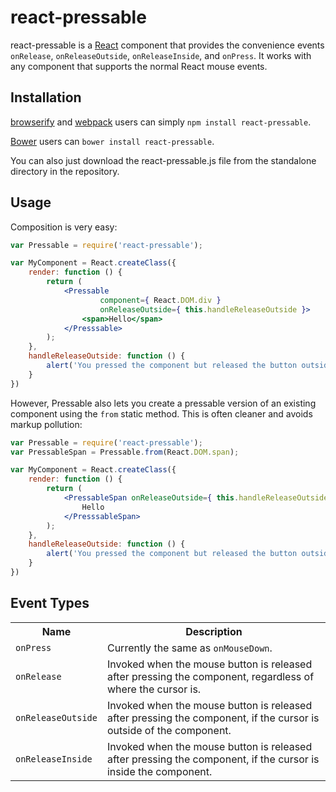 react-pressable
===============

react-pressable is a [React] component that provides the convenience events
`onRelease`, `onReleaseOutside`, `onReleaseInside`, and `onPress`. It works with
any component that supports the normal React mouse events.


Installation
------------

[browserify] and [webpack] users can simply `npm install react-pressable`.

[Bower] users can `bower install react-pressable`.

You can also just download the react-pressable.js file from the standalone
directory in the repository.


Usage
-----

Composition is very easy:

```jsx
var Pressable = require('react-pressable');

var MyComponent = React.createClass({
    render: function () {
        return (
            <Pressable
                    component={ React.DOM.div }
                    onReleaseOutside={ this.handleReleaseOutside }>
                <span>Hello</span>
            </Presssable>
        );
    },
    handleReleaseOutside: function () {
        alert('You pressed the component but released the button outside!')
    }
})
```

However, Pressable also lets you create a pressable version of an existing
component using the `from` static method. This is often cleaner and avoids
markup pollution:

```jsx
var Pressable = require('react-pressable');
var PressableSpan = Pressable.from(React.DOM.span);

var MyComponent = React.createClass({
    render: function () {
        return (
            <PressableSpan onReleaseOutside={ this.handleReleaseOutside }>
                Hello
            </PresssableSpan>
        );
    },
    handleReleaseOutside: function () {
        alert('You pressed the component but released the button outside!')
    }
})
```


Event Types
-----------

<table>
    <tr>
        <th>Name</th>
        <th>Description</th>
    </tr>
    <tr>
        <td><code>onPress</code></td>
        <td>Currently the same as <code>onMouseDown</code>.</td>
    </tr>
    <tr>
        <td><code>onRelease</code></td>
        <td>
            Invoked when the mouse button is released after pressing the
            component, regardless of where the cursor is.
        </td>
    </tr>
    <tr>
        <td><code>onReleaseOutside</code></td>
        <td>
            Invoked when the mouse button is released after pressing the
            component, if the cursor is outside of the component.
        </td>
    </tr>
    <tr>
        <td><code>onReleaseInside</code></td>
        <td>
            Invoked when the mouse button is released after pressing the
            component, if the cursor is inside the component.
        </td>
    </tr>
</table>


[React]: http://reactjs.org
[browserify]: http://browserify.org
[webpack]: http://webpack.github.io
[Bower]: http://bower.io
